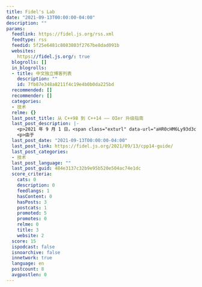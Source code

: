 ```yaml
---
title: Fidel's Lab
date: "2021-09-13T00:00:00-04:00"
description: ""
params:
  feedlink: https://fidel.js.org/rss.xml
  feedtype: rss
  feedid: 5f25e6481c8083803f2767be8dad091b
  websites:
    https://fidel.js.org/: true
  blogrolls: []
  in_blogrolls:
  - title: 中文独立博客列表
    description: ""
    id: 7fb87e348a8211f4c19e4b0b0da225bd
  recommended: []
  recommender: []
  categories:
  - 技术
  relme: {}
  last_post_title: 从 C++98 到 C++14 —— OIer 升级指南
  last_post_description: |-
    <p>2021 年 9 月 1 日，<span class="exturl" data-url="aHR0cHM6Ly93d3cubm9pLmNuL3h3LzIwMjEtMDktMDEvNzM1NzI5LnNodG1s">NOI 赛事终于对 C++ 语言支持了 C++14 标准</span>。</p>
    <p>由于
  last_post_date: "2021-09-13T00:00:00-04:00"
  last_post_link: https://fidel.js.org/2021/09/13/cpp14-guide/
  last_post_categories:
  - 技术
  last_post_language: ""
  last_post_guid: 484e3137c32b9e95b520e504ac74e1dc
  score_criteria:
    cats: 0
    description: 0
    feedlangs: 1
    hasContent: 0
    hasPosts: 3
    postcats: 1
    promoted: 5
    promotes: 0
    relme: 0
    title: 3
    website: 2
  score: 15
  ispodcast: false
  isnoarchive: false
  innetwork: true
  language: en
  postcount: 8
  avgpostlen: 0
---
```

